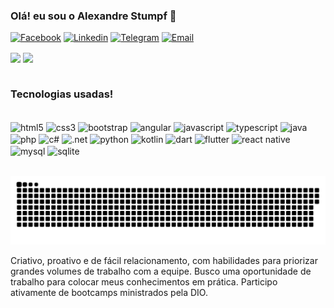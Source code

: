 ### Olá! eu sou o Alexandre Stumpf 👋

[![Facebook](https://img.shields.io/badge/Facebook-1877F2?style=for-the-badge&logo=facebook&logoColor=white)](https://www.facebook.com/alexandrestumpf22/)
[![Linkedin](https://img.shields.io/badge/LinkedIn-0077B5?style=for-the-badge&logo=linkedin&logoColor=white)](www.linkedin.com/in/alexandrestumpf22)
[![Telegram](https://img.shields.io/badge/Telegram-2CA5E0?style=for-the-badge&logo=telegram&logoColor=white)](https://t.me/AlexandreStumpf)
[![Email](https://img.shields.io/badge/Gmail-D14836?style=for-the-badge&logo=gmail&logoColor=white)](mailto:portfolio.alexandrestumpf@gmail.com?)

<div>
  <img height="180em"   align="center" src="https://github-readme-stats.vercel.app/api?username=stumpf-alexandre&show_icons=true&theme=react&include_all_commits=true&count_private=true"/>
  <img height="180em"  align="center" src="https://github-readme-stats.vercel.app/api/top-langs/?username=stumpf-alexandre&layout=compact&langs_count=7&theme=react" />
</div>
</br>


### Tecnologias usadas!

<div style="display: inline_block"><br/>
    <img align="center" alt="html5" src="https://img.shields.io/badge/HTML5-E34F26?style=for-the-badge&logo=html5&logoColor=white"/>
    <img align="center" alt="css3" src="https://img.shields.io/badge/CSS3-1572B6?style=for-the-badge&logo=css3&logoColor=white"/>
    <img align="center" alt="bootstrap" src="https://img.shields.io/badge/Bootstrap-563D7C?style=for-the-badge&logo=bootstrap&logoColor=white"/>
    <img align="center" alt="angular" src="https://img.shields.io/badge/Angular-DD0031?style=for-the-badge&logo=angular&logoColor=white"/>
    <img align="center" alt="javascript" src="https://img.shields.io/badge/JavaScript-323330?style=for-the-badge&logo=javascript&logoColor=F7DF1E"/>
    <img align="center" alt="typescript" src="https://img.shields.io/badge/TypeScript-007ACC?style=for-the-badge&logo=typescript&logoColor=white"/>
    <img align="center" alt="java" src="https://img.shields.io/badge/Java-ED8B00?style=for-the-badge&logo=java&logoColor=white"/>
    <img align="center" alt="php" src="https://img.shields.io/badge/PHP-777BB4?style=for-the-badge&logo=php&logoColor=white"/>
    <img align="center" alt="c#" src="https://img.shields.io/badge/C%23-239120?style=for-the-badge&logo=c-sharp&logoColor=white"/>
    <img align="center" alt=".net" src="https://img.shields.io/badge/.NET-5C2D91?style=for-the-badge&logo=.net&logoColor=white"/>
    <img align="center" alt="python" src="https://img.shields.io/badge/Python-14354C?style=for-the-badge&logo=python&logoColor=white"/>
    <img align="center" alt="kotlin" src="https://img.shields.io/badge/Kotlin-0095D5?&style=for-the-badge&logo=kotlin&logoColor=white"/>
    <img align="center" alt="dart" src="https://img.shields.io/badge/Dart-0175C2?style=for-the-badge&logo=dart&logoColor=white"/>
    <img align="center" alt="flutter" src="https://img.shields.io/badge/Flutter-02569B?style=for-the-badge&logo=flutter&logoColor=white"/>
    <img align="center" alt="react native" src="https://img.shields.io/badge/React_Native-20232A?style=for-the-badge&logo=react&logoColor=61DAFB"/>
    <img align="center" alt="mysql" src="https://img.shields.io/badge/MySQL-00000F?style=for-the-badge&logo=mysql&logoColor=white"/>
    <img align="center" alt="sqlite" src="https://img.shields.io/badge/SQLite-07405E?style=for-the-badge&logo=sqlite&logoColor=white"/>
</div><br/>

![Snake animation](https://github.com/stumpf-alexandre/stumpf-alexandre/blob/output/github-contribution-grid-snake.svg)


Criativo, proativo e de fácil relacionamento, com habilidades para priorizar grandes volumes de trabalho com a equipe. Busco uma oportunidade de trabalho para colocar meus conhecimentos em prática. 
Participo ativamente de bootcamps ministrados pela DIO.
